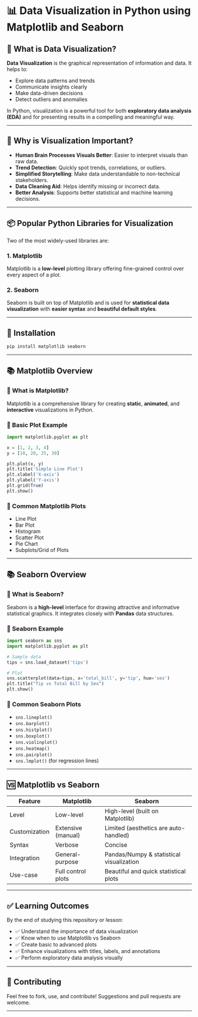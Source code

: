
# 📊 Data Visualization in Python using Matplotlib and Seaborn

## 🧠 What is Data Visualization?

**Data Visualization** is the graphical representation of information and data. It helps to:

* Explore data patterns and trends
* Communicate insights clearly
* Make data-driven decisions
* Detect outliers and anomalies

In Python, visualization is a powerful tool for both **exploratory data analysis (EDA)** and for presenting results in a compelling and meaningful way.

---

## 🎯 Why is Visualization Important?

* **Human Brain Processes Visuals Better**: Easier to interpret visuals than raw data.
* **Trend Detection**: Quickly spot trends, correlations, or outliers.
* **Simplified Storytelling**: Make data understandable to non-technical stakeholders.
* **Data Cleaning Aid**: Helps identify missing or incorrect data.
* **Better Analysis**: Supports better statistical and machine learning decisions.

---

## 📦 Popular Python Libraries for Visualization

Two of the most widely-used libraries are:

### 1. Matplotlib

Matplotlib is a **low-level** plotting library offering fine-grained control over every aspect of a plot.

### 2. Seaborn

Seaborn is built on top of Matplotlib and is used for **statistical data visualization** with **easier syntax** and **beautiful default styles**.

---

## 📌 Installation

```bash
pip install matplotlib seaborn
```

---

## 📚 Matplotlib Overview

### 🔹 What is Matplotlib?

Matplotlib is a comprehensive library for creating **static**, **animated**, and **interactive** visualizations in Python.

### 🔹 Basic Plot Example

```python
import matplotlib.pyplot as plt

x = [1, 2, 3, 4]
y = [10, 20, 25, 30]

plt.plot(x, y)
plt.title('Simple Line Plot')
plt.xlabel('X-axis')
plt.ylabel('Y-axis')
plt.grid(True)
plt.show()
```

### 🔹 Common Matplotlib Plots

* Line Plot
* Bar Plot
* Histogram
* Scatter Plot
* Pie Chart
* Subplots/Grid of Plots

---

## 📚 Seaborn Overview

### 🔹 What is Seaborn?

Seaborn is a **high-level** interface for drawing attractive and informative statistical graphics. It integrates closely with **Pandas** data structures.

### 🔹 Seaborn Example

```python
import seaborn as sns
import matplotlib.pyplot as plt

# Sample data
tips = sns.load_dataset('tips')

# Plot
sns.scatterplot(data=tips, x='total_bill', y='tip', hue='sex')
plt.title("Tip vs Total Bill by Sex")
plt.show()
```

### 🔹 Common Seaborn Plots

* `sns.lineplot()`
* `sns.barplot()`
* `sns.histplot()`
* `sns.boxplot()`
* `sns.violinplot()`
* `sns.heatmap()`
* `sns.pairplot()`
* `sns.lmplot()` (for regression lines)

---

## 🆚 Matplotlib vs Seaborn

| Feature       | Matplotlib         | Seaborn                                  |
| ------------- | ------------------ | ---------------------------------------- |
| Level         | Low-level          | High-level (built on Matplotlib)         |
| Customization | Extensive (manual) | Limited (aesthetics are auto-handled)    |
| Syntax        | Verbose            | Concise                                  |
| Integration   | General-purpose    | Pandas/Numpy & statistical visualization |
| Use-case      | Full control plots | Beautiful and quick statistical plots    |


---

## ✅ Learning Outcomes

By the end of studying this repository or lesson:

* ✅ Understand the importance of data visualization
* ✅ Know when to use Matplotlib vs Seaborn
* ✅ Create basic to advanced plots
* ✅ Enhance visualizations with titles, labels, and annotations
* ✅ Perform exploratory data analysis visually

---

## 🙌 Contributing

Feel free to fork, use, and contribute! Suggestions and pull requests are welcome.

---

